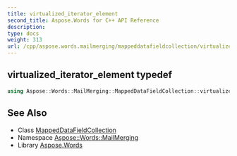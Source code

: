 ```yaml
---
title: virtualized_iterator_element
second_title: Aspose.Words for C++ API Reference
description: 
type: docs
weight: 313
url: /cpp/aspose.words.mailmerging/mappeddatafieldcollection/virtualized_iterator_element/
---
```

## virtualized_iterator_element typedef




```cpp
using Aspose::Words::MailMerging::MappedDataFieldCollection::virtualized_iterator_element =  typename iterator_holder_type::virtualized_iterator_element
```

## See Also

* Class [MappedDataFieldCollection](../)
* Namespace [Aspose::Words::MailMerging](../../)
* Library [Aspose.Words](../../../)
